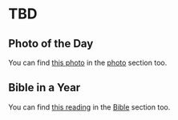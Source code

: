 # TBD



## Photo of the Day

<!--@include: @/photos/photo-a-day/2025/02/13.md{3,}-->

You can find [this photo](/photos/photo-a-day/2025/02/13) in the [photo](/photos) section too.

## Bible in a Year

<!--@include: @/bible/plans/bible-in-a-year/02/13.md{3,}-->

You can find [this reading](/bible/plans/bible-in-a-year/02/13) in the [Bible](/bible) section too.
